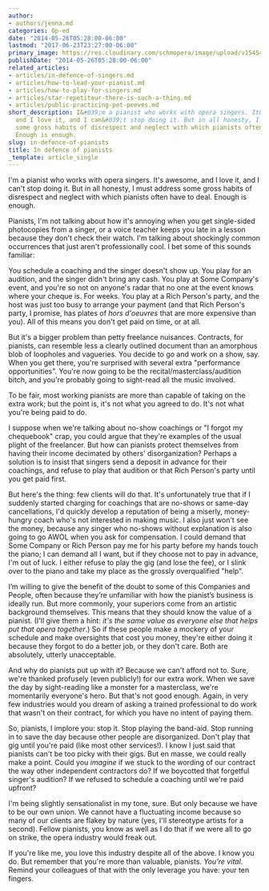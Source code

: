 ```yaml
---
author:
- authors/jenna.md
categories: Op-ed
date: "2014-05-26T05:28:00-06:00"
lastmod: "2017-06-23T23:27:00-06:00"
primary_image: https://res.cloudinary.com/schmopera/image/upload/v1545409169/media/webhook-uploads/1498281584872/2017-06-23---Pianist.jpg.jpg
publishDate: "2014-05-26T05:28:00-06:00"
related_articles:
- articles/in-defence-of-singers.md
- articles/how-to-lead-your-pianist.md
- articles/how-to-play-for-singers.md
- articles/star-repetiteur-there-is-such-a-thing.md
- articles/public-practicing-pet-peeves.md
short_description: I&#039;m a pianist who works with opera singers. It&#039;s awesome,
  and I love it, and I can&#039;t stop doing it. But in all honesty, I must address
  some gross habits of disrespect and neglect with which pianists often have to deal.
  Enough is enough.
slug: in-defence-of-pianists
title: In defence of pianists
_template: article_single
---
```


I'm a pianist who works with opera singers. It's awesome, and I love it, and I can't stop doing it. But in all honesty, I must address some gross habits of disrespect and neglect with which pianists often have to deal. Enough is enough.

Pianists, I'm not talking about how it's annoying when you get single-sided photocopies from a singer, or a voice teacher keeps you late in a lesson because they don't check their watch. I'm talking about shockingly common occurrences that just aren't professionally cool. I bet some of this sounds familiar:

You schedule a coaching and the singer doesn't show up. You play for an audition, and the singer didn't bring any cash. You play at Some Company's event, and you're so not on anyone's radar that no one at the event knows where your cheque is. For weeks. You play at a Rich Person's party, and the host was just too busy to arrange your payment (and that Rich Person's party, I promise, has plates of _hors d'oeuvres_ that are more expensive than you). All of this means you don't get paid on time, or at all.

But it's a bigger problem than petty freelance nuisances. Contracts, for pianists, can resemble less a clearly outlined document than an amorphous blob of loopholes and vagueries. You decide to go and work on a show, say. When you get there, you're surprised with several extra "performance opportunities". You're now going to be the recital/masterclass/audition bitch, and you're probably going to sight-read all the music involved.

To be fair, most working pianists are more than capable of taking on the extra work; but the point is, it's not what you agreed to do. It's not what you're being paid to do.

I suppose when we're talking about no-show coachings or "I forgot my chequebook" crap, you could argue that they're examples of the usual plight of the freelancer. But how can pianists protect themselves from having their income decimated by others' disorganization? Perhaps a solution is to insist that singers send a deposit in advance for their coachings, and refuse to play that audition or that Rich Person's party until you get paid first. 

But here's the thing: few clients will do that. It's unfortunately true that if I suddenly started charging for coachings that are no-shows or same-day cancellations, I'd quickly develop a reputation of being a miserly, money-hungry coach who's not interested in making music. I also just won't see the money, because any singer who no-shows without explanation is also going to go AWOL when you ask for compensation. I could demand that Some Company or Rich Person pay me for his party before my hands touch the piano; I can demand all I want, but if they choose not to pay in advance, I'm out of luck. I either refuse to play the gig (and lose the fee), or I slink over to the piano and take my place as the grossly overqualified "help".

I’m willing to give the benefit of the doubt to some of this Companies and People, often because they’re unfamiliar with how the pianist’s business is ideally run. But more commonly, your superiors come from an artistic background themselves. This means that they should know the value of a pianist. (I'll give them a hint: _it's the same value as everyone else that helps put that opera together_.) So if these people make a mockery of your schedule and make oversights that cost you money, they're either doing it because they forgot to do a better job, or they don't care. Both are absolutely, utterly unacceptable.

And why do pianists put up with it? Because we can't afford not to. Sure, we're thanked profusely (even publicly!) for our extra work. When we save the day by sight-reading like a monster for a masterclass, we're momentarily everyone's hero. But that's not good enough. Again, in very few industries would you dream of asking a trained professional to do work that wasn't on their contract, for which you have no intent of paying them.

So, pianists, I implore you: stop it. Stop playing the band-aid. Stop running in to save the day because other people are disorganized. Don't play that gig until you're paid (like most other services!). I know I just said that pianists can't be too picky with their gigs. But en masse, we could really make a point. Could you _imagine_ if we stuck to the wording of our contract the way other independent contractors do? If we boycotted that forgetful singer's audition? If we refused to schedule a coaching until we're paid upfront?

I'm being slightly sensationalist in my tone, sure. But only because we have to be our own union. We cannot have a fluctuating income because so many of our clients are flakey by nature (yes, I'll stereotype artists for a second). Fellow pianists, you know as well as I do that if we were all to go on strike, the opera industry would freak out.

If you're like me, you love this industry despite all of the above. I know you do. But remember that you're more than valuable, pianists. _You're vital_. Remind your colleagues of that with the only leverage you have: your ten fingers.
